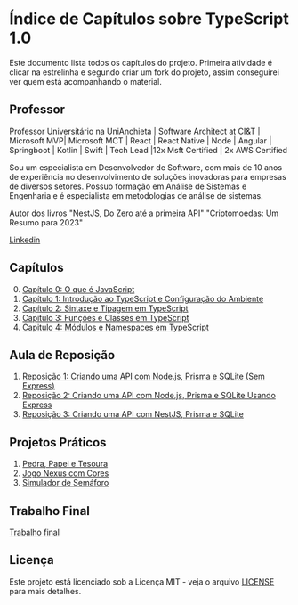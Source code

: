 # Índice de Capítulos sobre TypeScript 1.0

Este documento lista todos os capítulos do projeto. Primeira atividade é clicar na estrelinha e segundo criar um fork do projeto, assim conseguirei ver quem está acompanhando o material.

## Professor
Professor Universitário na UniAnchieta | Software Architect at CI&T | Microsoft MVP| Microsoft MCT | React | React Native | Node | Angular | Springboot | Kotlin | Swift | Tech Lead |12x Msft Certified | 2x AWS Certified

Sou um especialista em Desenvolvedor de Software, com mais de 10 anos de experiência no desenvolvimento de soluções inovadoras para empresas de diversos setores. Possuo formação em Análise de Sistemas e Engenharia e é especialista em metodologias de análise de sistemas.

Autor dos livros "NestJS, Do Zero até a primeira API" "Criptomoedas: Um Resumo para 2023"

[Linkedin](https://www.linkedin.com/in/cfraposo/)

## Capítulos
0. [Capítulo 0: O que é JavaScript](CAP00.md)
1. [Capítulo 1: Introdução ao TypeScript e Configuração do Ambiente](CAP01.md)
2. [Capítulo 2: Sintaxe e Tipagem em TypeScript](CAP02.md)
3. [Capitulo 3: Funções e Classes em TypeScript](CAP03.md)
4. [Capitulo 4: Módulos e Namespaces em TypeScript](CAP04.md)

## Aula de Reposição
1. [Reposição 1: Criando uma API com Node.js, Prisma e SQLite (Sem Express)](REPO01.md)
2. [Reposição 2: Criando uma API com Node.js, Prisma e SQLite Usando Express](REPO02.md)
3. [Reposição 3: Criando uma API com NestJS, Prisma e SQLite](REPO03.md)

## Projetos Práticos
1. [Pedra, Papel e Tesoura](PROJ01.md)
2. [Jogo Nexus com Cores](PROJ02.md)
3. [Simulador de Semáforo](PROJ03.md)

## Trabalho Final
[Trabalho final](TRABALHO_FINAL.md)

## Licença

Este projeto está licenciado sob a Licença MIT - veja o arquivo [LICENSE](LICENSE) para mais detalhes.